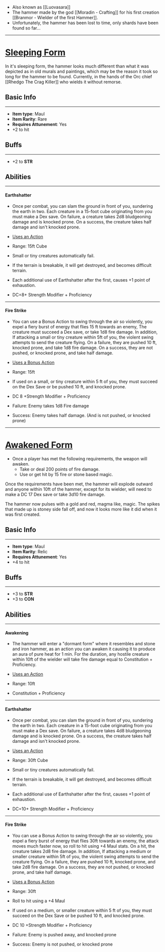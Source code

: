 - Also known as [[Luovasara]]
- The hammer made by the god [[Moradin - Crafting]] for his first creation [[Branmor - Wielder of the first Hammer]]. 
- Unfortunately, the hammer has been lost to time, only shards have been found so far...  

---
# <u>Sleeping Form</u>

In it's sleeping form, the hammer looks much different than what it was depicted as in old murals and paintings, which may be the reason it took so long for the hammer to be found. Currently, in the hands of the Orc chief [[Rhedgo The Crag Killer]] who wields it without remorse. 

## Basic Info
---
- **Item type**: Maul
- **Item Rarity**: Rare
- **Requires Attunement**: Yes 
- +2 to hit

## Buffs
---
- +2 to **STR**

## Abilities
---
#### Earthshatter

- Once per combat, you can slam the ground in front of you, sundering the earth in two. Each creature in a 15-foot cube originating from you must make a Dex save. On failure, a creature takes 2d8 bludgeoning damage and is knocked prone. On a success, the creature takes half damage and isn't knocked prone. 
- <u>Uses an Action</u> 

- Range: 15ft Cube 

- Small or tiny creatures automatically fail. 

- If the terrain is breakable, it will get destroyed, and becomes difficult terrain.

- Each additional use of Earthshatter after the first, causes +1 point of exhaustion. 

- DC=8+ Strength Modifier + Proficiency
---
#### Fire Strike 

- You can use a Bonus Action to swing through the air so violently, you expel a fiery burst of energy that flies 15 ft towards an enemy, The creature must succeed a Dex save, or take 1d8 fire damage. In addition, If attacking a small or tiny creature within 5ft of you, the violent swing attempts to send the creature flying. On a failure, they are pushed 10 ft, knocked prone, and take 1d8 fire damage. On a success, they are not pushed, or knocked prone, and take half damage. 
- <u>Uses a Bonus Action</u>

- Range: 15ft

- If used on a small, or tiny creature within 5 ft of you, they must succeed on the Dex Save or be pushed 10 ft, and knocked prone. 

- DC 8 +Strength Modifier + Proficiency

- Failure: Enemy takes 1d8 Fire damage 

- Success: Enemy takes half damage. (And is not pushed, or knocked prone) 
---

# <u>Awakened Form</u>

- Once a player has met the following requirements, the weapon will awaken.
	- Take or deal 200 points of fire damage.
	- Use or get hit by 15 fire or stone based magic.

Once the requirements have been met, the hammer will explode outward and anyone within 10ft of the hammer, except for its wielder, will need to make a DC 17 Dex save or take 3d10 fire damage.

The hammer now pulses with a gold and red, magma like, magic. The spikes that made up is stoney side fall off, and now it looks more like it did when it was first created.

## Basic Info
---
- **Item type**: Maul
- **Item Rarity**: Relic
- **Requires Attunement**: Yes
- +4 to hit

## Buffs
---
- +3 to **STR**
- +3 to **CON**

## Abilities
---
#### Awakening

- The hammer will enter a "dormant form" where it resembles and stone and iron hammer, as an action you can awaken it causing it to produce an aura of pure heat for 1 min. For the duration, any hostile creature within 10ft of the wielder will take fire damage equal to Constitution + Proficiency.
- <u>Uses an Action</u>

- Range: 10ft

- Constitution + Proficiency 

---
#### Earthshatter

- Once per combat, you can slam the ground in front of you, sundering the earth in two. Each creature in a 15-foot cube originating from you must make a Dex save. On failure, a creature takes 4d8 bludgeoning damage and is knocked prone. On a success, the creature takes half damage and isn't knocked prone. 
- <u>Uses an Action</u> 

- Range: 30ft Cube 

- Small or tiny creatures automatically fail. 

- If the terrain is breakable, it will get destroyed, and becomes difficult terrain.

- Each additional use of Earthshatter after the first, causes +1 point of exhaustion. 

- DC=10+ Strength Modifier + Proficiency
---
#### Fire Strike 

- You can use a Bonus Action to swing through the air so violently, you expel a fiery burst of energy that flies 30ft towards an enemy, the attack moves much faster now, so roll to hit using +4 Maul stats. On a hit, the creature takes 2d8 fire damage. In addition, If attacking a medium or smaller creature within 5ft of you, the violent swing attempts to send the creature flying. On a failure, they are pushed 10 ft, knocked prone, and take 2d8 fire damage. On a success, they are not pushed, or knocked prone, and take half damage. 
- <u>Uses a Bonus Action</u>

- Range: 30ft

- Roll to hit using a +4 Maul

- If used on a medium, or smaller creature within 5 ft of you, they must succeed on the Dex Save or be pushed 10 ft, and knocked prone. 

- DC 10 +Strength Modifier + Proficiency

- Failure: Enemy is pushed away, and knocked prone

- Success: Enemy is not pushed, or knocked prone